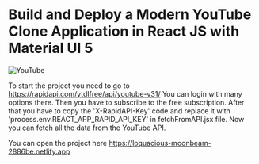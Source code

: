 # Build and Deploy a Modern YouTube Clone Application in React JS with Material UI 5

![YouTube](https://i.ibb.co/4R5RkmW/Thumbnail-5.png)

To start the project you need to go to https://rapidapi.com/ytdlfree/api/youtube-v31/ 
You can login with many options there. Then you have to subscribe to the free subscription. After that you have to copy the 'X-RapidAPI-Key' code and replace it with 'process.env.REACT_APP_RAPID_API_KEY' in fetchFromAPI.jsx file. Now you can fetch all the data from the YouTube API. 


You can open the project here https://loquacious-moonbeam-2886be.netlify.app